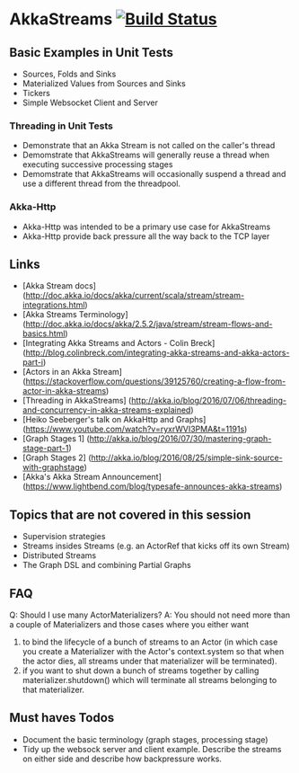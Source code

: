 # AkkaStreams [![Build Status](https://travis-ci.org/rodoherty1/AkkaStreams.svg?branch=adding-travis-stuff)](https://travis-ci.org/rodoherty1/AkkaStreams)

## Basic Examples in Unit Tests
* Sources, Folds and Sinks
* Materialized Values from Sources and Sinks
* Tickers
* Simple Websocket Client and Server

### Threading in Unit Tests
* Demonstrate that an Akka Stream is not called on the caller's thread
* Demomstrate that AkkaStreams will generally reuse a thread when executing successive processing stages
* Demomstrate that AkkaStreams will occasionally suspend a thread and use a different thread from the threadpool.

### Akka-Http
* Akka-Http was intended to be a primary use case for AkkaStreams
* Akka-Http provide back pressure all the way back to the TCP layer

## Links
* [Akka Stream docs] (http://doc.akka.io/docs/akka/current/scala/stream/stream-integrations.html)
* [Akka Streams Terminology] (http://doc.akka.io/docs/akka/2.5.2/java/stream/stream-flows-and-basics.html)
* [Integrating Akka Streams and Actors - Colin Breck] (http://blog.colinbreck.com/integrating-akka-streams-and-akka-actors-part-i)
* [Actors in an Akka Stream] (https://stackoverflow.com/questions/39125760/creating-a-flow-from-actor-in-akka-streams)
* [Threading in AkkaStreams] (http://akka.io/blog/2016/07/06/threading-and-concurrency-in-akka-streams-explained)
* [Heiko Seeberger's talk on AkkaHttp and Graphs] (https://www.youtube.com/watch?v=ryxrWVI3PMA&t=1191s)
* [Graph Stages 1] (http://akka.io/blog/2016/07/30/mastering-graph-stage-part-1)
* [Graph Stages 2] (http://akka.io/blog/2016/08/25/simple-sink-source-with-graphstage)
* [Akka's Akka Stream Announcement] (https://www.lightbend.com/blog/typesafe-announces-akka-streams)

## Topics that are not covered in this session
* Supervision strategies
* Streams insides Streams (e.g. an ActorRef that kicks off its own Stream)
* Distributed Streams
* The Graph DSL and combining Partial Graphs

## FAQ
Q: Should I use many ActorMaterializers?
A: You should not need more than a couple of Materializers and those cases where you either want
   1) to bind the lifecycle of a bunch of streams to an Actor (in which case you create a Materializer with the Actor's context.system so that when the actor dies, all streams under that materializer will be terminated).
   2) if you want to shut down a bunch of streams together by calling materializer.shutdown() which will terminate all streams belonging to that materializer.

## Must haves Todos
* Document the basic terminology (graph stages, processing stage)
* Tidy up the websock server and client example.  Describe the streams on either side and describe how backpressure works.

